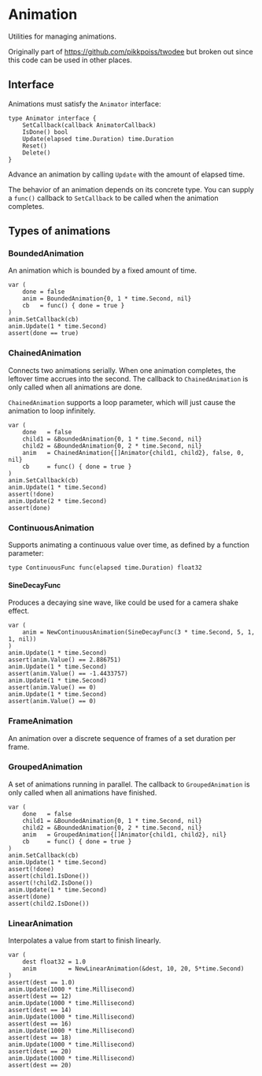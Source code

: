 # Animation

Utilities for managing animations.

Originally part of https://github.com/pikkpoiss/twodee but
broken out since this code can be used in other places.

## Interface

Animations must satisfy the `Animator` interface:

```
type Animator interface {
	SetCallback(callback AnimatorCallback)
	IsDone() bool
	Update(elapsed time.Duration) time.Duration
	Reset()
	Delete()
}
```

Advance an animation by calling `Update` with the amount of elapsed time.

The behavior of an animation depends on its concrete type.  You can supply
a `func()` callback to `SetCallback` to be called when the animation completes.

## Types of animations

### BoundedAnimation

An animation which is bounded by a fixed amount of time.

```
var (
	done = false
	anim = BoundedAnimation{0, 1 * time.Second, nil}
	cb   = func() { done = true }
)
anim.SetCallback(cb)
anim.Update(1 * time.Second)
assert(done == true)
```

### ChainedAnimation

Connects two animations serially.  When one animation
completes, the leftover time accrues into the second.
The callback to `ChainedAnimation` is only called when
all animations are done.

`ChainedAnimation` supports a loop parameter, which
will just cause the animation to loop infinitely.

```
var (
	done   = false
	child1 = &BoundedAnimation{0, 1 * time.Second, nil}
	child2 = &BoundedAnimation{0, 2 * time.Second, nil}
	anim   = ChainedAnimation{[]Animator{child1, child2}, false, 0, nil}
	cb     = func() { done = true }
)
anim.SetCallback(cb)
anim.Update(1 * time.Second)
assert(!done)
anim.Update(2 * time.Second)
assert(done)
```

### ContinuousAnimation

Supports animating a continuous value over time, as defined
by a function parameter:

```
type ContinuousFunc func(elapsed time.Duration) float32
```

#### SineDecayFunc

Produces a decaying sine wave, like could be used for a camera
shake effect.

```
var (
	anim = NewContinuousAnimation(SineDecayFunc(3 * time.Second, 5, 1, 1, nil))
)
anim.Update(1 * time.Second)
assert(anim.Value() == 2.886751)
anim.Update(1 * time.Second)
assert(anim.Value() == -1.4433757)
anim.Update(1 * time.Second)
assert(anim.Value() == 0)
anim.Update(1 * time.Second)
assert(anim.Value() == 0)
```

### FrameAnimation

An animation over a discrete sequence of frames of a set duration
per frame.

### GroupedAnimation

A set of animations running in parallel.  The callback to
`GroupedAnimation` is only called when all animations have
finished.

```
var (
	done   = false
	child1 = &BoundedAnimation{0, 1 * time.Second, nil}
	child2 = &BoundedAnimation{0, 2 * time.Second, nil}
	anim   = GroupedAnimation{[]Animator{child1, child2}, nil}
	cb     = func() { done = true }
)
anim.SetCallback(cb)
anim.Update(1 * time.Second)
assert(!done)
assert(child1.IsDone())
assert(!child2.IsDone())
anim.Update(1 * time.Second)
assert(done)
assert(child2.IsDone())
```

### LinearAnimation

Interpolates a value from start to finish linearly.

```
var (
	dest float32 = 1.0
	anim         = NewLinearAnimation(&dest, 10, 20, 5*time.Second)
)
assert(dest == 1.0)
anim.Update(1000 * time.Millisecond)
assert(dest == 12)
anim.Update(1000 * time.Millisecond)
assert(dest == 14)
anim.Update(1000 * time.Millisecond)
assert(dest == 16)
anim.Update(1000 * time.Millisecond)
assert(dest == 18)
anim.Update(1000 * time.Millisecond)
assert(dest == 20)
anim.Update(1000 * time.Millisecond)
assert(dest == 20)
```
